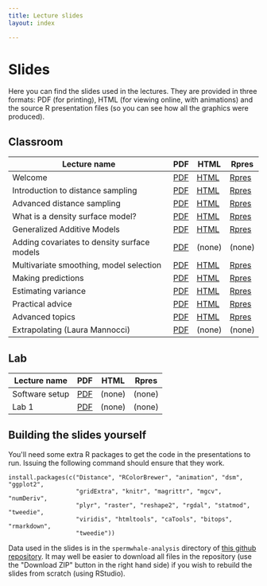 ```yaml
---
title: Lecture slides
layout: index

---
```


# Slides

Here you can find the slides used in the lectures. They are provided in three formats: PDF (for printing), HTML (for viewing online, with animations) and the source R presentation files (so you can see how all the graphics were produced).

## Classroom

Lecture name                                |     PDF                                  |                      HTML               |             Rpres
--------------------------------------------|------------------------------------------|-----------------------------------------|-----------------------------------------------
Welcome                                     | [PDF](slides/1-welcome-landscape.pdf)    | [HTML](slides/1-welcome-landscape.html) | [Rpres](/slides/1-welcome-landscape.Rpres)
Introduction to distance sampling           | [PDF](slides/2-intro-ds.pdf)             | [HTML](slides/2-intro-ds.html)          | [Rpres](/slides/2-intro-ds.Rpres)
Advanced distance sampling                  | [PDF](slides/3-adv-ds.pdf)               | [HTML](slides/3-adv-ds.html)            | [Rpres](/slides/3-adv-ds.Rpres)
What is a density surface model?            | [PDF](slides/4-what-is-a-dsm.pdf)        | [HTML](slides/4-what-is-a-dsm.html)     | [Rpres](/slides/4-what-is-a-dsm.Rpres)
Generalized Additive Models                 | [PDF](slides/5-gams.pdf)                 | [HTML](slides/5-gams.html)              | [Rpres](/slides/5-gams.Rpres)
Adding covariates to density surface models | [PDF](slides/6-covariates.pdf)           | (none)                                  | (none)
Multivariate smoothing, model selection     | [PDF](slides/7-multiple-smooths.pdf)     | [HTML](slides/7-multiple-smooths.html)  | [Rpres](/slides/7-multiple-smooths.Rpres)
Making predictions                          | [PDF](slides/8-prediction.pdf)           | [HTML](slides/8-prediction.html)        | [Rpres](/slides/8-prediction.Rpres)
Estimating variance                         | [PDF](slides/9-variance.pdf)             | [HTML](slides/9-variance.html)          | [Rpres](/slides/9-variance.Rpres)
Practical advice                            | [PDF](slides/xx-practical-advice.pdf)    | [HTML](slides/xx-practical-advice.html) | [Rpres](/slides/xx-practical-advice.Rpres)
Advanced topics                             | [PDF](slides/xx-advanced-topics.pdf)     | [HTML](slides/xx-advanced-topics.html)  | [Rpres](hslides/xx-advanced-topics.Rpres)
Extrapolating (Laura Mannocci)              | [PDF](slides/extrapolation-mannocci.pdf) |  (none)                                 | (none)

## Lab

Lecture name                             |                      PDF          |   HTML       |  Rpres
-----------------------------------------|-----------------------------------|--------------|---------
Software setup                           | [PDF](slides/Software_Setup.pdf)  | (none)       | (none)
Lab 1                                    | [PDF](slides/Lab_1.pdf)           | (none)       | (none)

## Building the slides yourself

You'll need some extra R packages to get the code in the presentations to run. Issuing the following command should ensure that they work.

```{r}
install.packages(c("Distance", "RColorBrewer", "animation", "dsm", "ggplot2",
                   "gridExtra", "knitr", "magrittr", "mgcv", "numDeriv",
                   "plyr", "raster", "reshape2", "rgdal", "statmod", "tweedie",
                   "viridis", "htmltools", "caTools", "bitops", "rmarkdown",
                   "tweedie"))
```
Data used in the slides is in the `spermwhale-analysis` directory of [this github repository](https://github.com/DistanceDevelopment/spatial-workshops/tree/97a1f6fcf01ee7177f23720ae322350bd180a6aa). It may well be easier to download all files in the repository (use the "Download ZIP" button in the right hand side) if you wish to rebuild the slides from scratch (using RStudio).

